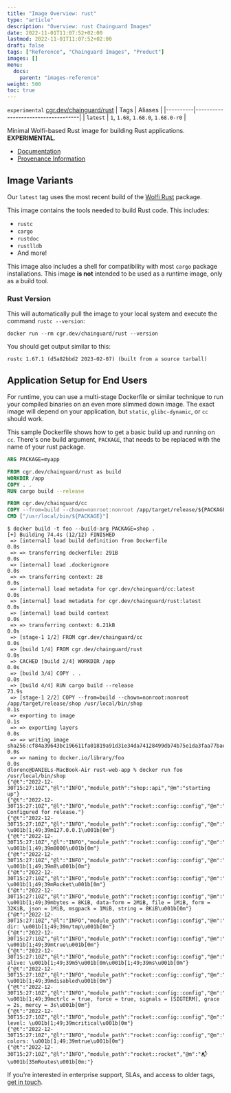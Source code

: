 ```yaml
---
title: "Image Overview: rust"
type: "article"
description: "Overview: rust Chainguard Images"
date: 2022-11-01T11:07:52+02:00
lastmod: 2022-11-01T11:07:52+02:00
draft: false
tags: ["Reference", "Chainguard Images", "Product"]
images: []
menu:
  docs:
    parent: "images-reference"
weight: 500
toc: true
---
```


`experimental` [cgr.dev/chainguard/rust](https://github.com/chainguard-images/images/tree/main/images/rust)
| Tags     | Aliases                            |
|----------|------------------------------------|
| `latest` | `1`, `1.68`, `1.68.0`, `1.68.0-r0` |



Minimal Wolfi-based Rust image for building Rust applications. **EXPERIMENTAL**.

- [Documentation](https://edu.chainguard.dev/chainguard/chainguard-images/reference/rust)
- [Provenance Information](https://edu.chainguard.dev/chainguard/chainguard-images/reference/rust/provenance_info/)

## Image Variants

Our `latest` tag uses the most recent build of the [Wolfi Rust](https://github.com/wolfi-dev/os/blob/main/rust.yaml) package.

This image contains the tools needed to build Rust code.
This includes:

* `rustc`
* `cargo`
* `rustdoc`
* `rustlldb`
* And more!

This image also includes a shell for compatibility with most `cargo` package installations.
This image **is not** intended to be used as a runtime image, only as a build tool.

### Rust Version
This will automatically pull the image to your local system and execute the command `rustc --version`:

```shell
docker run --rm cgr.dev/chainguard/rust --version
```

You should get output similar to this:

```
rustc 1.67.1 (d5a82bbd2 2023-02-07) (built from a source tarball)
```

## Application Setup for End Users

For runtime, you can use a multi-stage Dockerfile or similar technique to run your compiled binaries on
an even more slimmed down image.
The exact image will depend on your application, but `static`, `glibc-dynamic`, or `cc` should work.

This sample Dockerfile shows how to get a basic build up and running on `cc`.
There's one build argument, `PACKAGE`, that needs to be replaced with the name of your rust package.

```Dockerfile
ARG PACKAGE=myapp

FROM cgr.dev/chainguard/rust as build
WORKDIR /app
COPY . .
RUN cargo build --release

FROM cgr.dev/chainguard/cc
COPY --from=build --chown=nonroot:nonroot /app/target/release/${PACKAGE} /usr/local/bin/${PACKAGE}
CMD ["/usr/local/bin/${PACKAGE}"]
```

```shell
$ docker build -t foo --build-arg PACKAGE=shop .
[+] Building 74.4s (12/12) FINISHED
 => [internal] load build definition from Dockerfile                                                                                                                                                                                         0.0s
 => => transferring dockerfile: 291B                                                                                                                                                                                                         0.0s
 => [internal] load .dockerignore                                                                                                                                                                                                            0.0s
 => => transferring context: 2B                                                                                                                                                                                                              0.0s
 => [internal] load metadata for cgr.dev/chainguard/cc:latest                                                                                                                                                                                0.0s
 => [internal] load metadata for cgr.dev/chainguard/rust:latest                                                                                                                                                                              0.0s
 => [internal] load build context                                                                                                                                                                                                            0.0s
 => => transferring context: 6.21kB                                                                                                                                                                                                          0.0s
 => [stage-1 1/2] FROM cgr.dev/chainguard/cc                                                                                                                                                                                                 0.0s
 => [build 1/4] FROM cgr.dev/chainguard/rust                                                                                                                                                                                                 0.0s
 => CACHED [build 2/4] WORKDIR /app                                                                                                                                                                                                          0.0s
 => [build 3/4] COPY . .                                                                                                                                                                                                                     0.0s
 => [build 4/4] RUN cargo build --release                                                                                                                                                                                                   73.9s
 => [stage-1 2/2] COPY --from=build --chown=nonroot:nonroot /app/target/release/shop /usr/local/bin/shop                                                                                                                                     0.1s
 => exporting to image                                                                                                                                                                                                                       0.1s
 => => exporting layers                                                                                                                                                                                                                      0.0s
 => => writing image sha256:cf84a39643bc196611fa01819a91d31e34da74128499db74b75e1da3faa77bae                                                                                                                                                 0.0s
 => => naming to docker.io/library/foo                                                                                                                                                                                                       0.0s
dlorenc@DANIELs-MacBook-Air rust-web-app % docker run foo /usr/local/bin/shop
{"@t":"2022-12-30T15:27:10Z","@l":"INFO","module_path":"shop::api","@m":"starting up"}
{"@t":"2022-12-30T15:27:10Z","@l":"INFO","module_path":"rocket::config::config","@m":"🔧 Configured for release."}
{"@t":"2022-12-30T15:27:10Z","@l":"INFO","module_path":"rocket::config::config","@m":"address: \u001b[1;49;39m127.0.0.1\u001b[0m"}
{"@t":"2022-12-30T15:27:10Z","@l":"INFO","module_path":"rocket::config::config","@m":"port: \u001b[1;49;39m8000\u001b[0m"}
{"@t":"2022-12-30T15:27:10Z","@l":"INFO","module_path":"rocket::config::config","@m":"workers: \u001b[1;49;39m8\u001b[0m"}
{"@t":"2022-12-30T15:27:10Z","@l":"INFO","module_path":"rocket::config::config","@m":"ident: \u001b[1;49;39mRocket\u001b[0m"}
{"@t":"2022-12-30T15:27:10Z","@l":"INFO","module_path":"rocket::config::config","@m":"limits: \u001b[1;49;39mbytes = 8KiB, data-form = 2MiB, file = 1MiB, form = 32KiB, json = 1MiB, msgpack = 1MiB, string = 8KiB\u001b[0m"}
{"@t":"2022-12-30T15:27:10Z","@l":"INFO","module_path":"rocket::config::config","@m":"temp dir: \u001b[1;49;39m/tmp\u001b[0m"}
{"@t":"2022-12-30T15:27:10Z","@l":"INFO","module_path":"rocket::config::config","@m":"http/2: \u001b[1;49;39mtrue\u001b[0m"}
{"@t":"2022-12-30T15:27:10Z","@l":"INFO","module_path":"rocket::config::config","@m":"keep-alive: \u001b[1;49;39m5\u001b[0m\u001b[1;49;39ms\u001b[0m"}
{"@t":"2022-12-30T15:27:10Z","@l":"INFO","module_path":"rocket::config::config","@m":"tls: \u001b[1;49;39mdisabled\u001b[0m"}
{"@t":"2022-12-30T15:27:10Z","@l":"INFO","module_path":"rocket::config::config","@m":"shutdown: \u001b[1;49;39mctrlc = true, force = true, signals = [SIGTERM], grace = 2s, mercy = 3s\u001b[0m"}
{"@t":"2022-12-30T15:27:10Z","@l":"INFO","module_path":"rocket::config::config","@m":"log level: \u001b[1;49;39mcritical\u001b[0m"}
{"@t":"2022-12-30T15:27:10Z","@l":"INFO","module_path":"rocket::config::config","@m":"cli colors: \u001b[1;49;39mtrue\u001b[0m"}
{"@t":"2022-12-30T15:27:10Z","@l":"INFO","module_path":"rocket::rocket","@m":"📬 \u001b[35mRoutes\u001b[0m:"}
```

If you're interested in enterprise support, SLAs, and access to older tags, [get in touch](https://www.chainguard.dev/chainguard-images).
